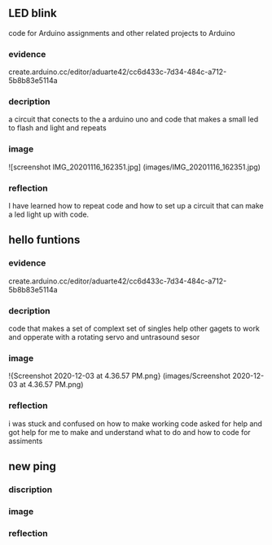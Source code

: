 ## LED blink 
code for Arduino assignments and other related projects to Arduino  
### evidence 
create.arduino.cc/editor/aduarte42/cc6d433c-7d34-484c-a712-5b8b83e5114a

### decription 
a circuit that conects to the a arduino uno and code that makes a small led to flash and light and repeats 

### image 
![screenshot IMG_20201116_162351.jpg] (images/IMG_20201116_162351.jpg)

### reflection 
I have learned how to repeat code and how to set up a circuit that can make a led light up with code. 

## hello funtions 

### evidence
create.arduino.cc/editor/aduarte42/cc6d433c-7d34-484c-a712-5b8b83e5114a
### decription
code that makes a set of complext set of singles help other gagets to work and opperate with a rotating servo and untrasound sesor

### image 
!{Screenshot 2020-12-03 at 4.36.57 PM.png} (images/Screenshot 2020-12-03 at 4.36.57 PM.png)

### reflection 
i was stuck and confused on how to make working code asked for help and got help for me to make and understand what to do and how to code for assiments

## new ping 

### discription

### image

### reflection
